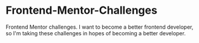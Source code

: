 # Frontend-Mentor-Challenges
Frontend Mentor challenges. I want to become a better frontend developer, so I'm taking these challenges in hopes of becoming a better developer.
